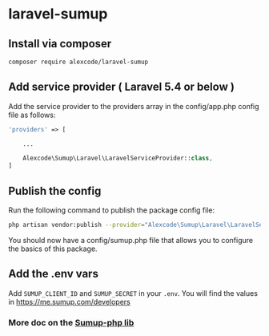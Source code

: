 # laravel-sumup

## Install via composer
```bash
composer require alexcode/laravel-sumup
```

## Add service provider ( Laravel 5.4 or below )
Add the service provider to the providers array in the config/app.php config file as follows:
```php
'providers' => [

    ...

    Alexcode\Sumup\Laravel\LaravelServiceProvider::class,
]
```
## Publish the config
Run the following command to publish the package config file:
```bash
php artisan vendor:publish --provider="Alexcode\Sumup\Laravel\LaravelServiceProvider::class"
```
You should now have a config/sumup.php file that allows you to configure the basics of this package.

## Add the .env vars
Add `SUMUP_CLIENT_ID` and `SUMUP_SECRET` in your `.env`. You will find the values in https://me.sumup.com/developers

### More doc on the [Sumup-php lib](https://github.com/alexcode/sumup-php)
